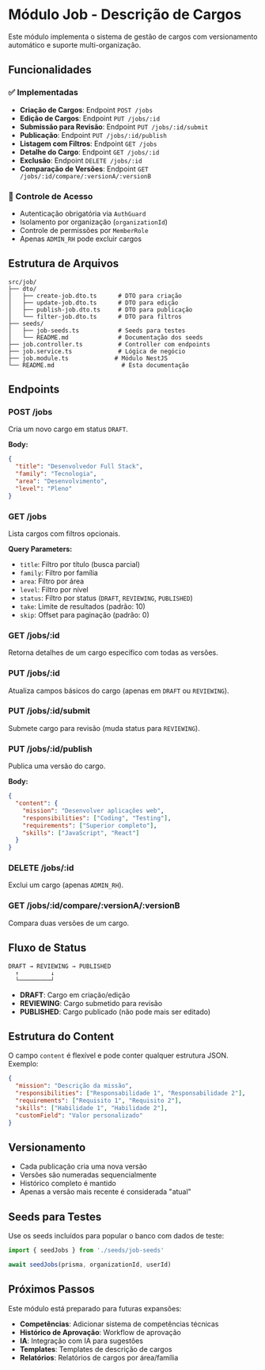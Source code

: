# Módulo Job - Descrição de Cargos

Este módulo implementa o sistema de gestão de cargos com versionamento automático e suporte multi-organização.

## Funcionalidades

### ✅ Implementadas

- **Criação de Cargos**: Endpoint `POST /jobs`
- **Edição de Cargos**: Endpoint `PUT /jobs/:id`
- **Submissão para Revisão**: Endpoint `PUT /jobs/:id/submit`
- **Publicação**: Endpoint `PUT /jobs/:id/publish`
- **Listagem com Filtros**: Endpoint `GET /jobs`
- **Detalhe do Cargo**: Endpoint `GET /jobs/:id`
- **Exclusão**: Endpoint `DELETE /jobs/:id`
- **Comparação de Versões**: Endpoint `GET /jobs/:id/compare/:versionA/:versionB`

### 🔐 Controle de Acesso

- Autenticação obrigatória via `AuthGuard`
- Isolamento por organização (`organizationId`)
- Controle de permissões por `MemberRole`
- Apenas `ADMIN_RH` pode excluir cargos

## Estrutura de Arquivos

```
src/job/
├── dto/
│   ├── create-job.dto.ts      # DTO para criação
│   ├── update-job.dto.ts      # DTO para edição
│   ├── publish-job.dto.ts     # DTO para publicação
│   └── filter-job.dto.ts      # DTO para filtros
├── seeds/
│   ├── job-seeds.ts           # Seeds para testes
│   └── README.md              # Documentação dos seeds
├── job.controller.ts          # Controller com endpoints
├── job.service.ts             # Lógica de negócio
├── job.module.ts             # Módulo NestJS
└── README.md                   # Esta documentação
```

## Endpoints

### POST /jobs
Cria um novo cargo em status `DRAFT`.

**Body:**
```json
{
  "title": "Desenvolvedor Full Stack",
  "family": "Tecnologia",
  "area": "Desenvolvimento",
  "level": "Pleno"
}
```

### GET /jobs
Lista cargos com filtros opcionais.

**Query Parameters:**
- `title`: Filtro por título (busca parcial)
- `family`: Filtro por família
- `area`: Filtro por área
- `level`: Filtro por nível
- `status`: Filtro por status (`DRAFT`, `REVIEWING`, `PUBLISHED`)
- `take`: Limite de resultados (padrão: 10)
- `skip`: Offset para paginação (padrão: 0)

### GET /jobs/:id
Retorna detalhes de um cargo específico com todas as versões.

### PUT /jobs/:id
Atualiza campos básicos do cargo (apenas em `DRAFT` ou `REVIEWING`).

### PUT /jobs/:id/submit
Submete cargo para revisão (muda status para `REVIEWING`).

### PUT /jobs/:id/publish
Publica uma versão do cargo.

**Body:**
```json
{
  "content": {
    "mission": "Desenvolver aplicações web",
    "responsibilities": ["Coding", "Testing"],
    "requirements": ["Superior completo"],
    "skills": ["JavaScript", "React"]
  }
}
```

### DELETE /jobs/:id
Exclui um cargo (apenas `ADMIN_RH`).

### GET /jobs/:id/compare/:versionA/:versionB
Compara duas versões de um cargo.

## Fluxo de Status

```
DRAFT → REVIEWING → PUBLISHED
  ↑         ↓
  └─────────┘
```

- **DRAFT**: Cargo em criação/edição
- **REVIEWING**: Cargo submetido para revisão
- **PUBLISHED**: Cargo publicado (não pode mais ser editado)

## Estrutura do Content

O campo `content` é flexível e pode conter qualquer estrutura JSON. Exemplo:

```json
{
  "mission": "Descrição da missão",
  "responsibilities": ["Responsabilidade 1", "Responsabilidade 2"],
  "requirements": ["Requisito 1", "Requisito 2"],
  "skills": ["Habilidade 1", "Habilidade 2"],
  "customField": "Valor personalizado"
}
```

## Versionamento

- Cada publicação cria uma nova versão
- Versões são numeradas sequencialmente
- Histórico completo é mantido
- Apenas a versão mais recente é considerada "atual"

## Seeds para Testes

Use os seeds incluídos para popular o banco com dados de teste:

```typescript
import { seedJobs } from './seeds/job-seeds'

await seedJobs(prisma, organizationId, userId)
```

## Próximos Passos

Este módulo está preparado para futuras expansões:

- **Competências**: Adicionar sistema de competências técnicas
- **Histórico de Aprovação**: Workflow de aprovação
- **IA**: Integração com IA para sugestões
- **Templates**: Templates de descrição de cargos
- **Relatórios**: Relatórios de cargos por área/família
